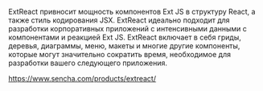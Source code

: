 
ExtReact привносит мощность компонентов Ext JS в структуру React, а также стиль кодирования JSX. ExtReact идеально подходит для разработки корпоративных приложений с интенсивными данными с компонентами и реакцией Ext JS.
ExtReact включает в себя гриды, деревья, диаграммы, меню, макеты и многие другие компоненты, которые могут значительно сократить время, необходимое для разработки вашего следующего приложения.




https://www.sencha.com/products/extreact/